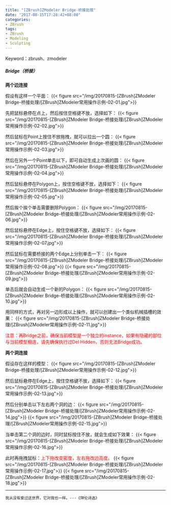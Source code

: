 ```yaml
---
title: "[ZBrush]ZModeler Bridge-桥接处理"
date: "2017-08-15T17:28:42+08:00"
categories:
- ZBrush
tags:
- ZBrush
- Modeling
- Sculpting
--- 
```


Keyword：zbrush、zmodeler

##### Bridge（桥接）
**两个边连接**

假设有这样一个平面：
{{< figure src="/img/20170815-[ZBrush]ZModeler Bridge-桥接处理/[ZBrush]ZModeler常用操作示例-02-01.jpg">}}

先把鼠标悬停在点上，然后按住空格键不放，选择如下：
{{< figure src="/img/20170815-[ZBrush]ZModeler Bridge-桥接处理/[ZBrush]ZModeler常用操作示例-02-02.jpg">}}

然后鼠标在Point上按住不放拖拽，就可以拉出一个圆：
{{< figure src="/img/20170815-[ZBrush]ZModeler Bridge-桥接处理/[ZBrush]ZModeler常用操作示例-02-03.jpg">}}

然后在另外一个Point单击以下，即可自动生成上次画的圆：
{{< figure src="/img/20170815-[ZBrush]ZModeler Bridge-桥接处理/[ZBrush]ZModeler常用操作示例-02-04.jpg">}}

然后鼠标悬停在Polygon上，按住空格键不放，选择如下：
{{< figure src="/img/20170815-[ZBrush]ZModeler Bridge-桥接处理/[ZBrush]ZModeler常用操作示例-02-05.jpg">}}

然后挨个挨个单击需要删除Polygon：
{{< figure src="/img/20170815-[ZBrush]ZModeler Bridge-桥接处理/[ZBrush]ZModeler常用操作示例-02-06.jpg">}}

然后鼠标悬停在Edge上，按住空格键不放，选择如下：
{{< figure src="/img/20170815-[ZBrush]ZModeler Bridge-桥接处理/[ZBrush]ZModeler常用操作示例-02-07.jpg">}}

然后鼠标在需要桥接的两个Edge上分别单击一下：
{{< figure src="/img/20170815-[ZBrush]ZModeler Bridge-桥接处理/[ZBrush]ZModeler常用操作示例-02-08.jpg">}}
{{< figure src="/img/20170815-[ZBrush]ZModeler Bridge-桥接处理/[ZBrush]ZModeler常用操作示例-02-09.jpg">}}

单击后就会自动生成一个新的Polygon：
{{< figure src="/img/20170815-[ZBrush]ZModeler Bridge-桥接处理/[ZBrush]ZModeler常用操作示例-02-10.jpg">}}

用同样的方式，再对另一边形成以上操作，就可以创建出一个类似机械插槽的效果：
{{< figure src="/img/20170815-[ZBrush]ZModeler Bridge-桥接处理/[ZBrush]ZModeler常用操作示例-02-11.jpg">}}

<font color=red>注意：再Bridge之前，确保当前模型是一个独立的instance，如果有隐藏的部位与当前模型相连，请先确保执行过Del Hidden，否则无法Bridge成功。</font>


**两个洞连接**

假设存在这样的模型：
{{< figure src="/img/20170815-[ZBrush]ZModeler Bridge-桥接处理/[ZBrush]ZModeler常用操作示例-02-12.jpg">}}

然后鼠标悬停在Edge上，按住空格键不放，选择如下：
{{< figure src="/img/20170815-[ZBrush]ZModeler Bridge-桥接处理/[ZBrush]ZModeler常用操作示例-02-13.jpg">}}

然后分别单击以下左右两个洞的边：
{{< figure src="/img/20170815-[ZBrush]ZModeler Bridge-桥接处理/[ZBrush]ZModeler常用操作示例-02-14.jpg">}}
{{< figure src="/img/20170815-[ZBrush]ZModeler Bridge-桥接处理/[ZBrush]ZModeler常用操作示例-02-15.jpg">}}


当单击第二个洞的边时，同时鼠标按住不放，就会生成如下效果：
{{< figure src="/img/20170815-[ZBrush]ZModeler Bridge-桥接处理/[ZBrush]ZModeler常用操作示例-02-16.jpg">}}

此时再拖拽鼠标：<font color=red>上下拖改变密度，左右拖改边高度。</font>
{{< figure src="/img/20170815-[ZBrush]ZModeler Bridge-桥接处理/[ZBrush]ZModeler常用操作示例-02-17.jpg">}}
{{< figure src="/img/20170815-[ZBrush]ZModeler Bridge-桥接处理/[ZBrush]ZModeler常用操作示例-02-18.jpg">}}

***
`我从没有爱过这世界，它对我也一样。---《拜伦诗选》`